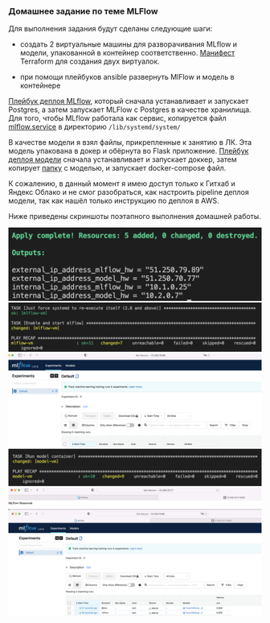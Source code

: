 ### Домашнее задание по теме MLFlow

Для выполнения задания будут сделаны следующие шаги:

- создать 2 виртуальные машины для разворачивания MLflow и модели, упакованной в контейнер соответственно. [Манифест](/terraform/main.tf) Terraform для создания двух виртуалок.

- при помощи плейбуков ansible развернуть MlFlow и модель в контейнере

[Плейбук деплоя MLflow](/ansible/mlflow_deploy.yml), который сначала устанавливает и запускает Postgres, а затем запускает MLFlow с Postgres в качестве хранилища. Для того, чтобы MLflow работала как сервис, копируется файл [mlflow.service](/ansible/mlflow.service) в директорию `/lib/systemd/system/`

В качестве модели я взял файлы, прикрепленные к занятию в ЛК. Эта модель упакована в докер и обёрнута во Flask приложение. [Плейбук деплоя модели](/ansible/model_deploy.yml) сначала устанавливает и запускает доккер, затем копирует [папку](/ansible/model/) с моделью, и запускает docker-compose файл. 

К сожалению, в данный момент я имею доступ только к Гитхаб и Яндекс Облако и не смог разобраться, как настроить pipeline деплоя модели, так как нашёл только инструкцию по деплоя в AWS. 

Ниже приведены скриншоты поэтапного выполнения домашней работы.

![](pics/Screen%20Shot%202022-08-10%20at%208.28.38%20pm.png)
![](pics/Screen%20Shot%202022-08-10%20at%208.34.19%20pm.png)
![](pics/Screen%20Shot%202022-08-10%20at%208.35.14%20pm.png)
![](pics/Screen%20Shot%202022-08-10%20at%208.41.23%20pm.png)
![](pics/Screen%20Shot%202022-08-10%20at%208.41.59%20pm.png)
![](pics/Screen%20Shot%202022-08-10%20at%208.42.13%20pm.png)
